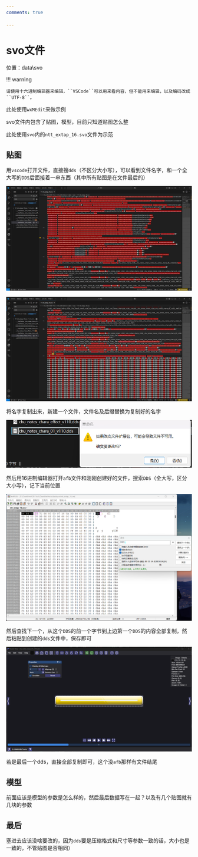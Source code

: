 ```yaml
---
comments: true

---
```


# svo文件

位置：data\svo

!!! warning

    请使用十六进制编辑器来编辑，``VSCode``可以用来看内容，但不能用来编辑，以及编码改成``UTF-8``。

此处使用``wxMEdit``来做示例

svo文件内包含了贴图，模型，目前只知道贴图怎么整

此处使用`svo`内的`ntt_extap_16.svo`文件为示范



## 贴图

用`vscode`打开文件，直接搜`dds`（不区分大小写），可以看到文件名字，和一个全大写的`DDS`后面接着一串东西（其中所有贴图是在文件最后的）

![](..\pics\svo\1_1.png)

![](..\pics\svo\1_2.png)

将名字复制出来，新建一个文件，文件名及后缀替换为复制好的名字

![](..\pics\svo\1_3.png)

然后用16进制编辑器打开`afb`文件和刚刚创建好的文件，搜索`DDS`（全大写，区分大小写），记下当前位置

![](..\pics\svo\1_4.png)

然后查找下一个，从这个`DDS`的前一个字节到上边第一个`DDS`的内容全部复制，然后粘贴到创建的`dds`文件中，保存即可

![](..\pics\svo\1_5.png)

若是最后一个dds，直接全部复制即可，这个没`afb`那样有文件结尾

## 模型

前面应该是模型的参数是怎么样的，然后最后数据写在一起？以及有几个贴图就有几块的参数

## 最后

塞进去应该没啥要改的，因为`dds`要是压缩格式和尺寸等参数一致的话，大小也是一致的，不管贴图是否相同）